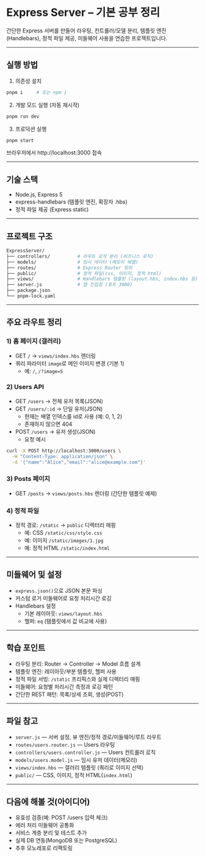 # Express Server – 기본 공부 정리

간단한 Express 서버를 만들어 라우팅, 컨트롤러/모델 분리, 템플릿 엔진(Handlebars), 정적 파일 제공, 미들웨어 사용을 연습한 프로젝트입니다.

---

## 실행 방법

1. 의존성 설치

```bash
pnpm i     # 또는 npm i
```

2. 개발 모드 실행 (자동 재시작)

```bash
pnpm run dev
```

3. 프로덕션 실행

```bash
pnpm start
```

브라우저에서 http://localhost:3000 접속

---

## 기술 스택

- Node.js, Express 5
- express-handlebars (템플릿 엔진, 확장자 .hbs)
- 정적 파일 제공 (Express static)

---

## 프로젝트 구조

```bash
ExpressServer/
├── controllers/          # 라우트 로직 분리 (비즈니스 로직)
├── models/               # 임시 데이터 (메모리 배열)
├── routes/               # Express Router 정의
├── public/               # 정적 파일(css, 이미지, 정적 html)
├── views/                # Handlebars 템플릿 (layout.hbs, index.hbs 등)
├── server.js             # 앱 진입점 (포트 3000)
├── package.json
└── pnpm-lock.yaml
```

---

## 주요 라우트 정리

### 1) 홈 페이지 (갤러리)

- GET `/` → `views/index.hbs` 렌더링
- 쿼리 파라미터 `image`로 메인 이미지 변경 (기본 1)
  - 예: `/`, `/?image=5`

### 2) Users API

- GET `/users` → 전체 유저 목록(JSON)
- GET `/users/:id` → 단일 유저(JSON)
  - 현재는 배열 인덱스를 id로 사용 (예: 0, 1, 2)
  - 존재하지 않으면 404
- POST `/users` → 유저 생성(JSON)
  - 요청 예시

```bash
curl -X POST http://localhost:3000/users \
  -H "Content-Type: application/json" \
  -d '{"name":"Alice","email":"alice@example.com"}'
```

### 3) Posts 페이지

- GET `/posts` → `views/posts.hbs` 렌더링 (간단한 템플릿 예제)

### 4) 정적 파일

- 정적 경로: `/static` → `public` 디렉터리 매핑
  - 예: CSS `/static/css/style.css`
  - 예: 이미지 `/static/images/1.jpg`
  - 예: 정적 HTML `/static/index.html`

---

## 미들웨어 및 설정

- `express.json()`으로 JSON 본문 파싱
- 커스텀 로거 미들웨어로 요청 처리시간 로깅
- Handlebars 설정
  - 기본 레이아웃: `views/layout.hbs`
  - 헬퍼: `eq` (템플릿에서 값 비교에 사용)

---

## 학습 포인트

- 라우팅 분리: Router → Controller → Model 흐름 설계
- 템플릿 엔진: 레이아웃/부분 템플릿, 헬퍼 사용
- 정적 파일 서빙: `/static` 프리픽스와 실제 디렉터리 매핑
- 미들웨어: 요청별 처리시간 측정과 로깅 패턴
- 간단한 REST 패턴: 목록/상세 조회, 생성(POST)

---

## 파일 참고

- `server.js` — 서버 설정, 뷰 엔진/정적 경로/미들웨어/루트 라우트
- `routes/users.router.js` — Users 라우팅
- `controllers/users.controller.js` — Users 컨트롤러 로직
- `models/users.model.js` — 임시 유저 데이터(메모리)
- `views/index.hbs` — 갤러리 템플릿 (쿼리로 이미지 선택)
- `public/` — CSS, 이미지, 정적 HTML(`index.html`)

---

## 다음에 해볼 것(아이디어)

- 유효성 검증(예: POST /users 입력 체크)
- 에러 처리 미들웨어 공통화
- 서비스 계층 분리 및 테스트 추가
- 실제 DB 연동(MongoDB 또는 PostgreSQL)
- 추후 모노레포로 리팩토링
